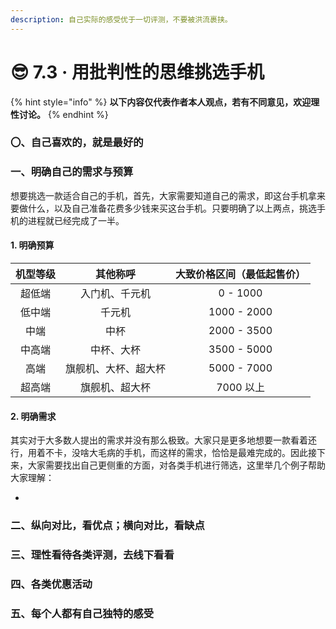 ```yaml
---
description: 自己实际的感受优于一切评测，不要被洪流裹挟。
---
```


# 😎 7.3 · 用批判性的思维挑选手机

{% hint style="info" %}
**以下内容仅代表作者本人观点，若有不同意见，欢迎理性讨论。**
{% endhint %}

### 〇、自己喜欢的，就是最好的



### 一、明确自己的需求与预算

想要挑选一款适合自己的手机，首先，大家需要知道自己的需求，即这台手机拿来要做什么，以及自己准备花费多少钱来买这台手机。只要明确了以上两点，挑选手机的进程就已经完成了一半。

#### 1. 明确预算



| 机型等级 |    其他称呼    | 大致价格区间（最低起售价） |
| :--: | :--------: | :-----------: |
|  超低端 |   入门机、千元机  |    0 - 1000   |
|  低中端 |     千元机    |  1000 - 2000  |
|  中端  |     中杯     |  2000 - 3500  |
|  中高端 |    中杯、大杯   |  3500 - 5000  |
|  高端  | 旗舰机、大杯、超大杯 |  5000 - 7000  |
|  超高端 |   旗舰机、超大杯  |    7000 以上    |



#### 2. 明确需求

其实对于大多数人提出的需求并没有那么极致。大家只是更多地想要一款看着还行，用着不卡，没啥大毛病的手机，而这样的需求，恰恰是最难完成的。因此接下来，大家需要找出自己更侧重的方面，对各类手机进行筛选，这里举几个例子帮助大家理解：

*





### 二、纵向对比，看优点；横向对比，看缺点



### 三、理性看待各类评测，去线下看看



### 四、各类优惠活动



### 五、每个人都有自己独特的感受

